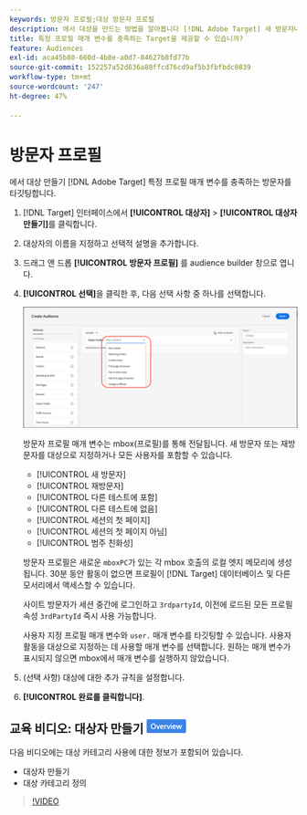 ```yaml
---
keywords: 방문자 프로필;대상 방문자 프로필
description: 에서 대상을 만드는 방법을 알아봅니다 [!DNL Adobe Target] 새 방문자나 재방문자, 카테고리 친화성 등과 같은 특정 프로필 매개 변수를 충족하는 방문자를 타깃팅합니다.
title: 특정 프로필 매개 변수를 충족하는 Target을 제공할 수 있습니까?
feature: Audiences
exl-id: aca45b80-660d-4b8e-a0d7-84627b8fd77b
source-git-commit: 152257a52d836a88ffcd76cd9af5b3fbfbdc0839
workflow-type: tm+mt
source-wordcount: '247'
ht-degree: 47%

---
```


# 방문자 프로필

에서 대상 만들기 [!DNL Adobe Target] 특정 프로필 매개 변수를 충족하는 방문자를 타깃팅합니다.

1. [!DNL Target] 인터페이스에서 **[!UICONTROL 대상자]** > **[!UICONTROL 대상자 만들기]**&#x200B;를 클릭합니다.
1. 대상자의 이름을 지정하고 선택적 설명을 추가합니다.
1. 드래그 앤 드롭 **[!UICONTROL 방문자 프로필]** 를 audience builder 창으로 엽니다.

1. **[!UICONTROL 선택]**&#x200B;을 클릭한 후, 다음 선택 사항 중 하나를 선택합니다.

   ![](assets/target_visitor_profile.png)

   방문자 프로필 매개 변수는 mbox(프로필)를 통해 전달됩니다. 새 방문자 또는 재방문자를 대상으로 지정하거나 모든 사용자를 포함할 수 있습니다.

   * [!UICONTROL 새 방문자]
   * [!UICONTROL 재방문자]
   * [!UICONTROL 다른 테스트에 포함]
   * [!UICONTROL 다른 테스트에 없음]
   * [!UICONTROL 세션의 첫 페이지]
   * [!UICONTROL 세션의 첫 페이지 아님]
   * [!UICONTROL 범주 친화성]

   방문자 프로필은 새로운 `mboxPC`가 있는 각 mbox 호출의 로컬 엣지 메모리에 생성됩니다. 30분 동안 활동이 없으면 프로필이 [!DNL Target] 데이터베이스 및 다른 모서리에서 액세스할 수 있습니다.

   사이트 방문자가 세션 중간에 로그인하고 `3rdpartyId`, 이전에 로드된 모든 프로필 속성 `3rdPartyId` 즉시 사용 가능합니다.

   사용자 지정 프로필 매개 변수와 `user.` 매개 변수를 타깃팅할 수 있습니다. 사용자 활동을 대상으로 지정하는 데 사용할 매개 변수를 선택합니다. 원하는 매개 변수가 표시되지 않으면 mbox에서 매개 변수를 실행하지 않았습니다.

1. (선택 사항) 대상에 대한 추가 규칙을 설정합니다.
1. **[!UICONTROL 완료를 클릭합니다]**.

## 교육 비디오: 대상자 만들기 ![개요 배지](/help/main/assets/overview.png)

다음 비디오에는 대상 카테고리 사용에 대한 정보가 포함되어 있습니다.

* 대상자 만들기
* 대상 카테고리 정의

>[!VIDEO](https://video.tv.adobe.com/v/17392)
